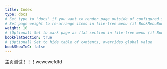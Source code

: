 ```yaml
---
title: Index
type: docs
# Set type to 'docs' if you want to render page outside of configured section or if you render section other than 'docs'
# Set page weight to re-arrange items in file-tree menu (if BookMenuBundle not set)
weight: 10
# (Optional) Set to mark page as flat section in file-tree menu (if BookMenuBundle not set)
bookFlatSection: true
# (Optional) Set to hide table of contents, overrides global value
bookShowToC: false
---
```


主页测试！！！wewewefdfd

